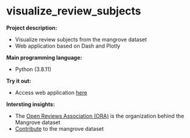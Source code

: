 # visualize_review_subjects

**Project description:**
* Visualize review subjects from the mangrove dataset
* Web application based on Dash and Plotly

**Main programming language:**
* Python (3.8.11)

**Try it out:**
* Access web application [here](https://lubech.pythonanywhere.com/)

**Intersting insights:**
* The [Open Reviews Association (ORA)](https://open-reviews.net/) is the organization behind the Mangrove dataset
* [Contribute](https://mangrove.reviews/) to the mangrove dataset
